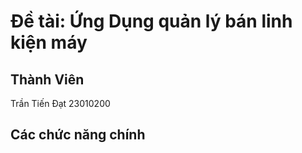 <h1>Đề tài: Ứng Dụng quản lý bán linh kiện máy  </h1>
<h2>Thành Viên</h2>
<p>Trần Tiến Đạt 23010200</p>
<h2> Các chức năng chính </h2>
